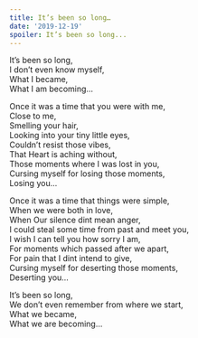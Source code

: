 ```yaml
---
title: It’s been so long…
date: '2019-12-19'
spoiler: It’s been so long...
---
```

It’s been so long, <br />
I don’t even know myself,<br />
What I became,<br />
What I am becoming…<br />

Once it was a time that you were with me,<br />
Close to me,<br />
Smelling your hair,<br />
Looking into your tiny little eyes,<br />
Couldn’t resist those vibes,<br />
That Heart is aching without,<br />
Those moments where I was lost in you,<br />
Cursing myself for losing those moments,<br />
Losing you…<br />

Once it was a time that things were simple,<br />
When we were both in love,<br />
When Our silence dint mean anger,<br />
I could steal some time from past and meet you,<br />
I wish I can tell you how sorry I am,<br />
For moments which passed after we apart,<br />
For pain that I dint intend to give,<br />
Cursing myself for deserting those moments,<br />
Deserting you…<br />

It’s been so long,<br />
We don’t even remember from where we start,<br />
What we became,<br />
What we are becoming…<br />